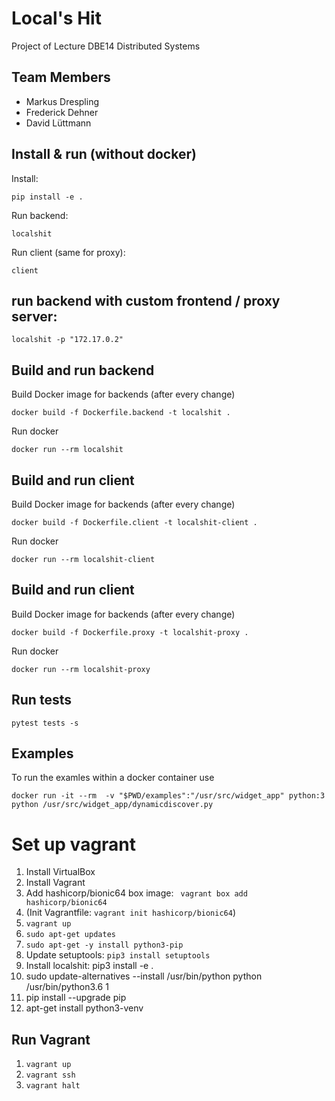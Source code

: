 # Local's Hit

Project of Lecture DBE14 Distributed Systems

## Team Members

- Markus Drespling
- Frederick Dehner
- David Lüttmann

## Install & run (without docker)
Install:
```
pip install -e .
```
Run backend:
```
localshit
```

Run client (same for proxy):
```
client
```

## run backend with custom frontend / proxy server:
```
localshit -p "172.17.0.2"
```

## Build and run backend

Build Docker image for backends (after every change)

```
docker build -f Dockerfile.backend -t localshit .
```

Run docker

```
docker run --rm localshit
```

## Build and run client

Build Docker image for backends (after every change)

```
docker build -f Dockerfile.client -t localshit-client .
```

Run docker

```
docker run --rm localshit-client
```

## Build and run client

Build Docker image for backends (after every change)

```
docker build -f Dockerfile.proxy -t localshit-proxy .
```

Run docker

```
docker run --rm localshit-proxy
```

## Run tests
```
pytest tests -s
```

## Examples
To run the examles within a docker container use

```
docker run -it --rm  -v "$PWD/examples":"/usr/src/widget_app" python:3 python /usr/src/widget_app/dynamicdiscover.py
```

# Set up vagrant

1. Install VirtualBox
2. Install Vagrant
3. Add hashicorp/bionic64 box image: ``` vagrant box add hashicorp/bionic64```
4. (Init Vagrantfile: ```vagrant init hashicorp/bionic64```)
5. ```vagrant up```
6. ```sudo apt-get updates```
7. ```sudo apt-get -y install python3-pip```
8. Update setuptools: ```pip3 install setuptools```
9. Install localshit: pip3 install -e .
10. sudo update-alternatives --install /usr/bin/python python /usr/bin/python3.6 1
11. pip install --upgrade pip
12. apt-get install python3-venv

## Run Vagrant
1. ```vagrant up```
2. ```vagrant ssh```
3. ```vagrant halt```